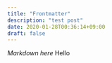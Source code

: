 ```yaml
---
title: "Frontmatter"
description: "test post"
date: 2020-01-28T00:36:14+09:00
draft: false
---
```


*Markdown here*
Hello